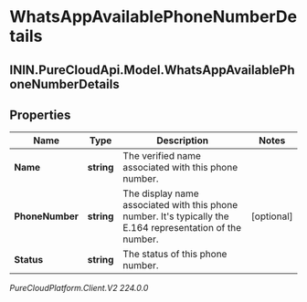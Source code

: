 # WhatsAppAvailablePhoneNumberDetails

## ININ.PureCloudApi.Model.WhatsAppAvailablePhoneNumberDetails

## Properties

|Name | Type | Description | Notes|
|------------ | ------------- | ------------- | -------------|
| **Name** | **string** | The verified name associated with this phone number. | |
| **PhoneNumber** | **string** | The display name associated with this phone number. It&#39;s typically the E.164 representation of the number. | [optional] |
| **Status** | **string** | The status of this phone number. | |



_PureCloudPlatform.Client.V2 224.0.0_
